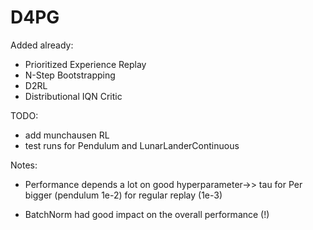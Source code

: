 # D4PG

Added already:

- Prioritized Experience Replay
- N-Step Bootstrapping
- D2RL
- Distributional IQN Critic

TODO:
- add munchausen RL
- test runs for Pendulum and LunarLanderContinuous

Notes:

- Performance depends a lot on good hyperparameter->> tau for Per bigger (pendulum 1e-2) for regular replay (1e-3)

- BatchNorm had good impact on the overall performance (!)
